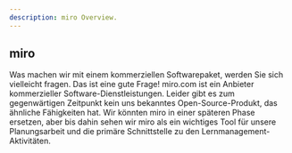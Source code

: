 ```yaml
---
description: miro Overview.
---
```


## miro

Was machen wir mit einem kommerziellen Softwarepaket, werden Sie sich vielleicht fragen. Das ist eine gute Frage! miro.com ist ein Anbieter kommerzieller Software-Dienstleistungen. Leider gibt es zum gegenwärtigen Zeitpunkt kein uns bekanntes Open-Source-Produkt, das ähnliche Fähigkeiten hat. Wir könnten miro in einer späteren Phase ersetzen, aber bis dahin sehen wir miro als ein wichtiges Tool für unsere Planungsarbeit und die primäre Schnittstelle zu den Lernmanagement-Aktivitäten.

